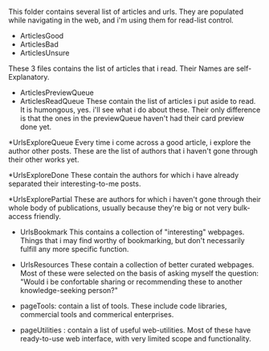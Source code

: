 This folder contains several list of articles and urls. 
They are populated while navigating in the web, and i'm using them for read-list control. 

* ArticlesGood
* ArticlesBad
* ArticlesUnsure 

These 3 files contains the list of articles that i read. Their Names are self-Explanatory. 

* ArticlesPreviewQueue
* ArticlesReadQueue
    These contain the list of articles i put aside to read. 
    It is humongous, yes. i'll see what i do about these. Their only difference is that the ones in the previewQueue haven't had their card preview done yet.

*UrlsExploreQueue
    Every time i come across a good article, i explore the author other posts. These are the list of authors that i haven't gone through their other works yet. 

*UrlsExploreDone
    These contain the authors for which i have already separated their interesting-to-me posts. 

*UrlsExplorePartial
    These are authors for which i haven't gone through their whole body of publications, usually because they're big or not very bulk-access friendly. 
    




* UrlsBookmark
  This contains a collection of "interesting" webpages. Things that i may find worthy of bookmarking, but don't necessarily fulfill any more specific function. 

* UrlsResources
    These contain a collection of better curated webpages. Most of these were selected on the basis of asking myself the question: "Would i be confortable sharing or recommending these to another knowledge-seeking person?"


* pageTools:
  contain a list of tools. These include code libraries, commercial tools  and  commerical enterprises. 

* pageUtilities : 
   contain a list of useful web-utilities. Most of these have  ready-to-use web interface, with very limited scope and functionality.
